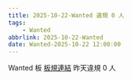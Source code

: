 ```yaml
---
title: 2025-10-22-Wanted 違規 0 人
tags:
    - Wanted
abbrlink: 2025-10-22-Wanted
date: Wanted-2025-10-22 12:00:00
---
```

Wanted 板 [板規連結](https://www.ptt.cc/bbs/Wanted/M.1608829773.A.D3B.html)
昨天違規 0 人
